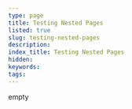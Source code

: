 ```yaml
---
type: page
title: Testing Nested Pages
listed: true
slug: testing-nested-pages
description: 
index_title: Testing Nested Pages
hidden: 
keywords: 
tags: 
---
```


empty